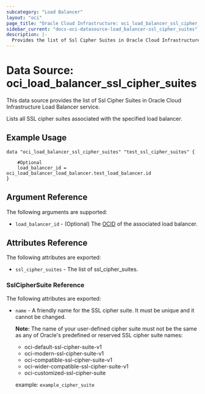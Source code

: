 ```yaml
---
subcategory: "Load Balancer"
layout: "oci"
page_title: "Oracle Cloud Infrastructure: oci_load_balancer_ssl_cipher_suites"
sidebar_current: "docs-oci-datasource-load_balancer-ssl_cipher_suites"
description: |-
  Provides the list of Ssl Cipher Suites in Oracle Cloud Infrastructure Load Balancer service
---
```


# Data Source: oci_load_balancer_ssl_cipher_suites
This data source provides the list of Ssl Cipher Suites in Oracle Cloud Infrastructure Load Balancer service.

Lists all SSL cipher suites associated with the specified load balancer.

## Example Usage

```hcl
data "oci_load_balancer_ssl_cipher_suites" "test_ssl_cipher_suites" {

	#Optional
	load_balancer_id = oci_load_balancer_load_balancer.test_load_balancer.id
}
```

## Argument Reference

The following arguments are supported:

* `load_balancer_id` - (Optional) The [OCID](https://docs.cloud.oracle.com/iaas/Content/General/Concepts/identifiers.htm) of the associated load balancer. 


## Attributes Reference

The following attributes are exported:

* `ssl_cipher_suites` - The list of ssl_cipher_suites.

### SslCipherSuite Reference

The following attributes are exported:

* `name` - A friendly name for the SSL cipher suite. It must be unique and it cannot be changed.

	**Note:** The name of your user-defined cipher suite must not be the same as any of Oracle's predefined or reserved SSL cipher suite names:
	* oci-default-ssl-cipher-suite-v1
	* oci-modern-ssl-cipher-suite-v1
	* oci-compatible-ssl-cipher-suite-v1
	* oci-wider-compatible-ssl-cipher-suite-v1
	* oci-customized-ssl-cipher-suite

	example: `example_cipher_suite` 


